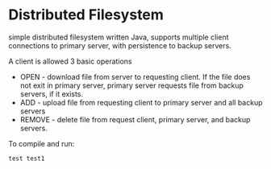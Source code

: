 # Distributed Filesystem
simple distributed filesystem written Java, supports multiple client connections to primary server, with persistence to backup servers. 

A client is allowed 3 basic operations
* OPEN - download file from server to requesting client. If the file does not exit in primary server, primary server requests file from backup servers, if it exists. 
* ADD - upload file from requesting client to primary server and all backup servers 
* REMOVE - delete file from request client, primary server, and backup servers.

To compile and run: 
```
test test1
```
